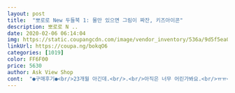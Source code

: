 ```yaml
---
layout: post 
title:  "뽀로로 New 두들북 1: 물만 있으면 그림이 짜잔, 키즈아이콘" 
description: 뽀로로 N ..
date: 2020-02-06 06:14:04 
img: https://static.coupangcdn.com/image/vendor_inventory/536a/9d5f5ea041b7e1772979f76d1340aff3f2497c892e38c58612f468f90173.jpg 
linkUrl: https://coupa.ng/bokqO6 
categories: [1019] 
color: FF6F00 
price: 5630 
author: Ask View Shop 
cont:  "●구매후기●<br/>23개월 아긴데.<br/>.<br/>아직은 너무 어린가봐요.<br/>ㅠㅠ<br/>가격은 뽀로로가 조금더 저렵한데 두들펜의 퀄리티나 마감의 정도는 뽀로로두들북이<br/>그러고 있네요.<br/>ㅠㅠ<br/>그런데 펜이 너무 허술해요.<br/>.<br/> 펜 보관하기도 어렵고 뚜껑도 없고 심지어 물넣는 곳이 좁아서 꽉 채우기도 어렵고 펜을 누르면 물이 쫙 나와서 정말 깜짝 놀랐어요.<br/><br/>다 갖고 놀고 나면 책장의 간격을 조금씩 두고 세워서 햇볕에 말려주면<br/>다음번에도 감쪽같이 쓸수가 있어요 ㅎㅎ<br/>두들북을 처음 접하시는 분들은 신기하고 아이가 좋아해서 좋아하시겠지만, 이왕 만드실거 쓰는 사람 입장을 생각해서 잘 만들어서 판매하면 좋겠습니다.<br/><br/>모양도 질감도 같은 두들펜인데 다른 제품은 붓부분이 빠지고 분리되고<br/>무엇보다 아기가 잘 갖고 놉니다.<br/><br/>물 넣는 구멍도 엄청 작아서 물 넣기도 힘든데.<br/>.<br/><br/>뽀로로 두들북 펜은 깔끔하네요 붓도 안빠지고!<br/>뽀로로는 그림이 다양해서 좋아라하는데 기존에 쓰던 망가진 펜으로 그리는 중이고 붓은 손으로 물을 쭉 짜서 입에 넣고 바닥에 뿌리고.<br/>.<br/><br/>상품평을 안보고 샀더니 이런 일이... <br/><br/>손으로 꾸욱 누르니 뚝뚝 떨어지는 물을 보고 거기에 꽂혀서 온방을 물다바로 만들었어요.<br/>ㅠㅠ<br/>원래 사용하고 있던 펜이 있었는데 어찌나 험하게 쓰는지 금방 망가져서 아이가 좋아하는 뽀로로로 구매했어요.<br/><br/>이제품과 핑** 두들북 두개를 동시에 구매했습니다.<br/><br/>처음엔 잘 가지고 노는가 싶더니 줄줄 흐르는 물에만 관심을 가져서 옆에 수건을 갖다 줬네요.<br/>.<br/><br/>첫째때 폴리 두들북을 사서 잘 썼는데 펜을 잃어버리는 바람에 둘째때는 이걸로 그냥 주문했어요.<br/><br/>플라스틱 마감도 덜 된 부분이 있는데<br/>하지만 물이 닿는 제품이니 만큼 끝이 약간씩 일어나는건 감안해야합니다.<br/><br/>훨씬 좋습니다 ㅜㅜ<br/>" 
---
```

